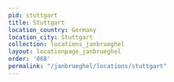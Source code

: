 ```yaml
---
pid: stuttgart
title: Stuttgart
location_country: Germany
location_city: Stuttgart
collection: locations_janbrueghel
layout: locationpage_janbrueghel
order: '068'
permalink: "/janbrueghel/locations/stuttgart"
---
```

